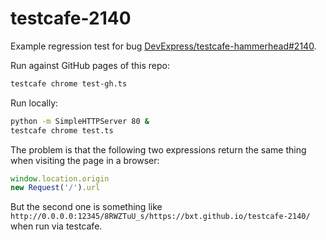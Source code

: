 testcafe-2140
=============

Example regression test for bug [DevExpress/testcafe-hammerhead#2140](https://github.com/DevExpress/testcafe-hammerhead/issues/2140).

Run against GitHub pages of this repo:

```sh
testcafe chrome test-gh.ts
```

Run locally:

```sh
python -m SimpleHTTPServer 80 &
testcafe chrome test.ts
```

The problem is that the following two expressions return the same thing when visiting the page in a browser:

```js
window.location.origin
new Request('/').url
```

But the second one is something like `http://0.0.0.0:12345/8RWZTuU_s/https://bxt.github.io/testcafe-2140/` when run via testcafe.
